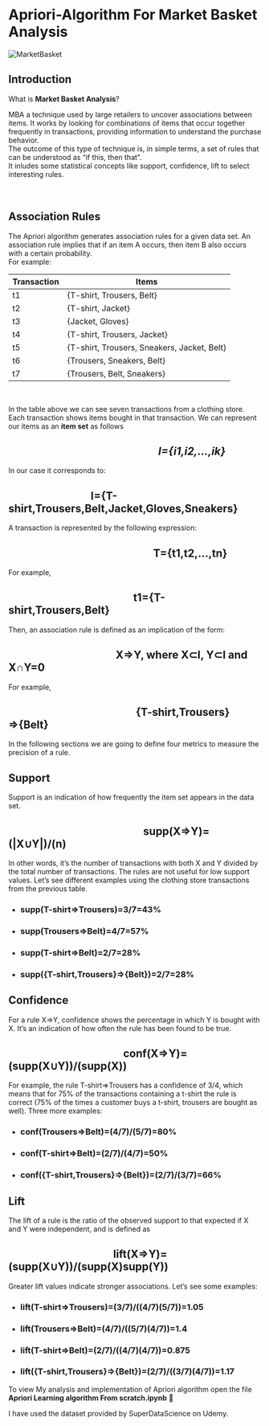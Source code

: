 # Apriori-Algorithm For Market Basket Analysis
![MarketBasket](https://user-images.githubusercontent.com/42936626/103854640-f6df8800-50d6-11eb-80a4-9fd55574cf95.jpg)

## Introduction

What is **Market Basket Analysis**?

MBA a technique used by large retailers to uncover associations between items. It works by looking for combinations of items that occur together frequently in transactions, providing information to understand the purchase behavior.<br />
The outcome of this type of technique is, in simple terms, a set of rules that can be understood as “if this, then that”.<br />
It inludes some statistical concepts  like support, confidence, lift to select interesting rules.<br /><br /><br />

## **Association Rules**
The Apriori algorithm generates association rules for a given data set. An association rule implies that if an item A occurs, then item B also occurs with a certain probability.</br>
For example:

Transaction | Items
------------ | ------------- 
t1	| {T-shirt, Trousers, Belt}
t2	| {T-shirt, Jacket}
t3	| {Jacket, Gloves}
t4	| {T-shirt, Trousers, Jacket}
t5	| {T-shirt, Trousers, Sneakers, Jacket, Belt}
t6	| {Trousers, Sneakers, Belt}
t7	| {Trousers, Belt, Sneakers}
</br>

In the table above we can see seven transactions from a clothing store. Each transaction shows items bought in that transaction. We can represent our items as an **item set** as follows</br>

##  &nbsp;&nbsp;&nbsp;&nbsp;&nbsp;&nbsp;&nbsp;&nbsp;&nbsp;&nbsp;&nbsp;&nbsp;&nbsp;&nbsp;&nbsp;&nbsp;&nbsp;&nbsp;&nbsp;&nbsp;&nbsp;&nbsp;&nbsp;&nbsp;&nbsp;&nbsp;&nbsp;&nbsp;&nbsp;&nbsp;&nbsp;&nbsp;&nbsp;&nbsp;&nbsp;&nbsp;&nbsp;&nbsp;&nbsp;&nbsp;&nbsp;&nbsp;&nbsp;&nbsp;&nbsp;&nbsp;&nbsp;&nbsp;&nbsp;&nbsp;&nbsp;&nbsp;&nbsp;&nbsp;&nbsp;&nbsp;&nbsp;&nbsp;&nbsp;  *I={i1,i2,...,ik}*

In our case it corresponds to:</br>
##  &nbsp;&nbsp;&nbsp;&nbsp;&nbsp;&nbsp;&nbsp;&nbsp;&nbsp;&nbsp;&nbsp;&nbsp;&nbsp;&nbsp;&nbsp;&nbsp;&nbsp;&nbsp;&nbsp;&nbsp;&nbsp;&nbsp;&nbsp;&nbsp;&nbsp;&nbsp;&nbsp;&nbsp;&nbsp;&nbsp;&nbsp;&nbsp; I={T-shirt,Trousers,Belt,Jacket,Gloves,Sneakers}

A transaction is represented by the following expression:

##  &nbsp;&nbsp;&nbsp;&nbsp;&nbsp;&nbsp;&nbsp;&nbsp;&nbsp;&nbsp;&nbsp;&nbsp;&nbsp;&nbsp;&nbsp;&nbsp;&nbsp;&nbsp;&nbsp;&nbsp;&nbsp;&nbsp;&nbsp;&nbsp;&nbsp;&nbsp;&nbsp;&nbsp;&nbsp;&nbsp;&nbsp;&nbsp;&nbsp;&nbsp;&nbsp;&nbsp;&nbsp;&nbsp;&nbsp;&nbsp;&nbsp;&nbsp;&nbsp;&nbsp;&nbsp;&nbsp;&nbsp;&nbsp;&nbsp;&nbsp;&nbsp;&nbsp;&nbsp;&nbsp;&nbsp;&nbsp;&nbsp; T={t1,t2,...,tn}

For example,
##  &nbsp;&nbsp;&nbsp;&nbsp;&nbsp;&nbsp;&nbsp;&nbsp;&nbsp;&nbsp;&nbsp;&nbsp;&nbsp;&nbsp;&nbsp;&nbsp;&nbsp;&nbsp;&nbsp;&nbsp;&nbsp;&nbsp;&nbsp;&nbsp;&nbsp;&nbsp;&nbsp;&nbsp;&nbsp;&nbsp;&nbsp;&nbsp;&nbsp;&nbsp;&nbsp;&nbsp;&nbsp;&nbsp;&nbsp;&nbsp;&nbsp;&nbsp;&nbsp;&nbsp;&nbsp;&nbsp;&nbsp;&nbsp;&nbsp; t1={T-shirt,Trousers,Belt}

Then, an association rule is defined as an implication of the form:

##  &nbsp;&nbsp;&nbsp;&nbsp;&nbsp;&nbsp;&nbsp;&nbsp;&nbsp;&nbsp;&nbsp;&nbsp;&nbsp;&nbsp;&nbsp;&nbsp;&nbsp;&nbsp;&nbsp;&nbsp;&nbsp;&nbsp;&nbsp;&nbsp;&nbsp;&nbsp;&nbsp;&nbsp;&nbsp;&nbsp;&nbsp;&nbsp;&nbsp;&nbsp;&nbsp;&nbsp;&nbsp;&nbsp;&nbsp;&nbsp;&nbsp;&nbsp; X⇒Y, where X⊂I, Y⊂I and X∩Y=0

For example,

##  &nbsp;&nbsp;&nbsp;&nbsp;&nbsp;&nbsp;&nbsp;&nbsp;&nbsp;&nbsp;&nbsp;&nbsp;&nbsp;&nbsp;&nbsp;&nbsp;&nbsp;&nbsp;&nbsp;&nbsp;&nbsp;&nbsp;&nbsp;&nbsp;&nbsp;&nbsp;&nbsp;&nbsp;&nbsp;&nbsp;&nbsp;&nbsp;&nbsp;&nbsp;&nbsp;&nbsp;&nbsp;&nbsp;&nbsp;&nbsp;&nbsp;&nbsp;&nbsp;&nbsp;&nbsp;&nbsp;&nbsp;&nbsp;&nbsp;&nbsp; {T-shirt,Trousers}⇒{Belt}

In the following sections we are going to define four metrics to measure the precision of a rule.

## **Support**
Support is an indication of how frequently the item set appears in the data set.

##  &nbsp;&nbsp;&nbsp;&nbsp;&nbsp;&nbsp;&nbsp;&nbsp;&nbsp;&nbsp;&nbsp;&nbsp;&nbsp;&nbsp;&nbsp;&nbsp;&nbsp;&nbsp;&nbsp;&nbsp;&nbsp;&nbsp;&nbsp;&nbsp;&nbsp;&nbsp;&nbsp;&nbsp;&nbsp;&nbsp;&nbsp;&nbsp;&nbsp;&nbsp;&nbsp;&nbsp;&nbsp;&nbsp;&nbsp;&nbsp;&nbsp;&nbsp;&nbsp;&nbsp;&nbsp;&nbsp;&nbsp;&nbsp;&nbsp;&nbsp;&nbsp;&nbsp;&nbsp; supp(X⇒Y)=(|X∪Y|)/(n)

In other words, it’s the number of transactions with both X and Y divided by the total number of transactions. The rules are not useful for low support values. Let’s see different examples using the clothing store transactions from the previous table.

* ### supp(T-shirt⇒Trousers)=3/7=43%
* ### supp(Trousers⇒Belt)=4/7=57%
* ### supp(T-shirt⇒Belt)=2/7=28%
* ### supp({T-shirt,Trousers}⇒{Belt})=2/7=28% </br>

## **Confidence**
For a rule X⇒Y, confidence shows the percentage in which Y is bought with X. It’s an indication of how often the rule has been found to be true.

##  &nbsp;&nbsp;&nbsp;&nbsp;&nbsp;&nbsp;&nbsp;&nbsp;&nbsp;&nbsp;&nbsp;&nbsp;&nbsp;&nbsp;&nbsp;&nbsp;&nbsp;&nbsp;&nbsp;&nbsp;&nbsp;&nbsp;&nbsp;&nbsp;&nbsp;&nbsp;&nbsp;&nbsp;&nbsp;&nbsp;&nbsp;&nbsp;&nbsp;&nbsp;&nbsp;&nbsp;&nbsp;&nbsp;&nbsp;&nbsp;&nbsp;&nbsp;&nbsp;&nbsp;&nbsp; conf(X⇒Y)=(supp(X∪Y))/(supp(X))

For example, the rule T-shirt⇒Trousers has a confidence of 3/4, which means that for 75% of the transactions containing a t-shirt the rule is correct (75% of the times a customer buys a t-shirt, trousers are bought as well). Three more examples:

* ### conf(Trousers⇒Belt)=(4/7)/(5/7)=80%

* ### conf(T-shirt⇒Belt)=(2/7)/(4/7)=50%

* ### conf({T-shirt,Trousers}⇒{Belt})=(2/7)/(3/7)=66%

## **Lift**
The lift of a rule is the ratio of the observed support to that expected if X and Y were independent, and is defined as

##  &nbsp;&nbsp;&nbsp;&nbsp;&nbsp;&nbsp;&nbsp;&nbsp;&nbsp;&nbsp;&nbsp;&nbsp;&nbsp;&nbsp;&nbsp;&nbsp;&nbsp;&nbsp;&nbsp;&nbsp;&nbsp;&nbsp;&nbsp;&nbsp;&nbsp;&nbsp;&nbsp;&nbsp;&nbsp;&nbsp;&nbsp;&nbsp;&nbsp;&nbsp;&nbsp;&nbsp;&nbsp;&nbsp;&nbsp;&nbsp;&nbsp; lift(X⇒Y)=(supp(X∪Y))/(supp(X)supp(Y))

Greater lift values indicate stronger associations. Let’s see some examples:

* ### lift(T-shirt⇒Trousers)=(3/7)/((4/7)(5/7))=1.05

* ### lift(Trousers⇒Belt)=(4/7)/((5/7)(4/7))=1.4

* ### lift(T-shirt⇒Belt)=(2/7)/((4/7)(4/7))=0.875

* ### lift({T-shirt,Trousers}⇒{Belt})=(2/7)/((3/7)(4/7))=1.17

To view My analysis and implementation of Apriori algorithm open the file **Apriori Learning algorithm From scratch.ipynb** :star_struck:

I have used the dataset provided by SuperDataScience on Udemy.